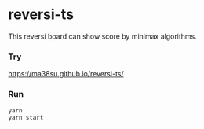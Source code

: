# reversi-ts

This reversi board can show score by minimax algorithms.

### Try

https://ma38su.github.io/reversi-ts/

### Run

```
yarn
yarn start
```
